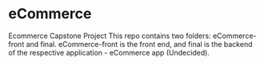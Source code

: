 # eCommerce
Ecommerce Capstone Project
This repo contains two folders: eCommerce-front and final. eCommerce-front is the front end, and final is the backend of the respective application - eCommerce app (Undecided).
